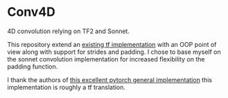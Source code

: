 # Conv4D
4D convolution relying on TF2 and Sonnet.

This repository extend an [existing tf implementation](https://github.com/funkey/conv4d) with an OOP point of view along with support for strides and padding. I chose to base myself on the sonnet convolution implementation for increased flexibility on the padding function.

I thank the authors of [this excellent pytorch general implementation](https://github.com/pvjosue/pytorch_convNd/blob/master/convNd.py) this implementation is roughly a tf translation.

